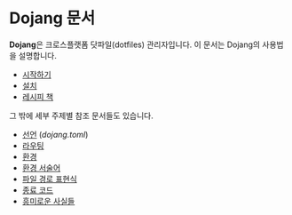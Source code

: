 Dojang 문서
===========

**Dojang**은 크로스플랫폼 닷파일(dotfiles) 관리자입니다.  이 문서는 Dojang의
사용법을 설명합니다.

 -  [시작하기](start.ko.md)
 -  [설치](installation.ko.md)
 -  [레시피 책](cookbook/README.ko.md)

그 밖에 세부 주제별 참조 문서들도 있습니다.

 -  [선언](manifest.ko.md) (*dojang.toml*)
 -  [라우팅](routing.ko.md)
 -  [환경](environment.ko.md)
 -  [환경 서술어](environment-predicate.ko.md)
 -  [파일 경로 표현식](file-path-expression.ko.md)
 -  [종료 코드](exit-codes.ko.md)
 -  [흥미로운 사실들](fun-facts.ko.md)
